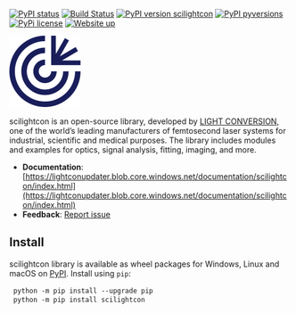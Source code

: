 [![PyPI status](https://img.shields.io/pypi/status/scilightcon.svg)](https://pypi.python.org/pypi/scilightcon/)
[![Build Status](https://dev.azure.com/LCURS/Shared/_apis/build/status%2Flight-conversion-public.scilightcon?branchName=main)](https://dev.azure.com/LCURS/Shared/_build/latest?definitionId=98&branchName=main)
[![PyPI version scilightcon](https://badge.fury.io/py/scilightcon.svg)](https://pypi.python.org/pypi/scilightcon/)
[![PyPI pyversions](https://img.shields.io/pypi/pyversions/scilightcon.svg)](https://pypi.python.org/pypi/scilightcon/)
[![PyPi license](https://badgen.net/pypi/license/pip/)](https://pypi.org/project/pip/)
[![Website up](https://img.shields.io/website-up-down-green-red/https/lightconupdater.blob.core.windows.net/documentation/scilightcon/index.html.svg)](https://lightconupdater.blob.core.windows.net/documentation/scilightcon/index.html)

![scilightcon logo](doc/docs/img/app_logo_128px.png)

scilightcon is an open-source library, developed by [LIGHT CONVERSION](https://lightcon.com), one of the world’s leading manufacturers of femtosecond laser systems for industrial, scientific and medical purposes. The library includes modules and examples for optics, signal analysis, fitting, imaging, and more.

- **Documentation**: [https://lightconupdater.blob.core.windows.net/documentation/scilightcon/index.html](https://lightconupdater.blob.core.windows.net/documentation/scilightcon/index.html) 
- **Feedback**: <a href="mailto:mls.software@lightcon.com" id="feedback">Report issue</a>

## Install
scilightcon library is available as wheel packages for Windows, Linux and macOS on [PyPI](https://pypi.python.org/pypi/scilightcon/). Install using `pip`:
```
 python -m pip install --upgrade pip
 python -m pip install scilightcon
 ```